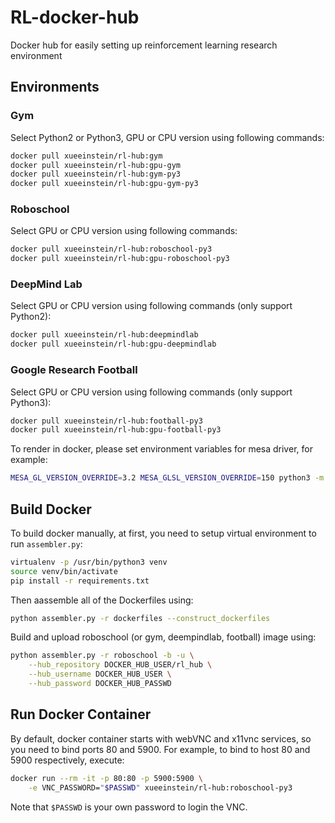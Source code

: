 # RL-docker-hub
Docker hub for easily setting up reinforcement learning research environment

## Environments

### Gym

Select Python2 or Python3, GPU or CPU version using following commands:

```sh
docker pull xueeinstein/rl-hub:gym
docker pull xueeinstein/rl-hub:gpu-gym
docker pull xueeinstein/rl-hub:gym-py3
docker pull xueeinstein/rl-hub:gpu-gym-py3
```

### Roboschool

Select GPU or CPU version using following commands:

```sh
docker pull xueeinstein/rl-hub:roboschool-py3
docker pull xueeinstein/rl-hub:gpu-roboschool-py3
```

### DeepMind Lab

Select GPU or CPU version using following commands (only support Python2):

```sh
docker pull xueeinstein/rl-hub:deepmindlab
docker pull xueeinstein/rl-hub:gpu-deepmindlab
```


### Google Research Football

Select GPU or CPU version using following commands (only support Python3):

```sh
docker pull xueeinstein/rl-hub:football-py3
docker pull xueeinstein/rl-hub:gpu-football-py3
```

To render in docker, please set environment variables for mesa driver, for example:

```sh
MESA_GL_VERSION_OVERRIDE=3.2 MESA_GLSL_VERSION_OVERRIDE=150 python3 -m gfootball.play_game
```

## Build Docker

To build docker manually, at first, you need to setup virtual environment to run `assembler.py`:

```sh
virtualenv -p /usr/bin/python3 venv
source venv/bin/activate
pip install -r requirements.txt
```

Then aassemble all of the Dockerfiles using:

```sh
python assembler.py -r dockerfiles --construct_dockerfiles
```

Build and upload roboschool (or gym, deempindlab, football) image using:

```sh
python assembler.py -r roboschool -b -u \
    --hub_repository DOCKER_HUB_USER/rl_hub \
    --hub_username DOCKER_HUB_USER \
    --hub_password DOCKER_HUB_PASSWD
```

## Run Docker Container

By default, docker container starts with webVNC and x11vnc services, so you need to bind ports 80 and 5900.
For example, to bind to host 80 and 5900 respectively, execute:

```sh
docker run --rm -it -p 80:80 -p 5900:5900 \
    -e VNC_PASSWORD="$PASSWD" xueeinstein/rl-hub:roboschool-py3
```

Note that `$PASSWD` is your own password to login the VNC.
